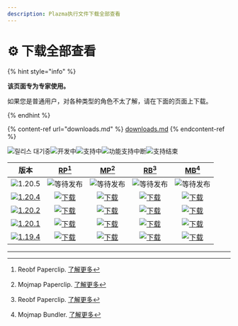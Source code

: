 ```yaml
---
description: Plazma执行文件下载全部查看
---
```


# ⚙️ 下载全部查看

{% hint style="info" %}

**该页面专为专家使用。**

如果您是普通用户，对各种类型的角色不太了解，请在下面的页面上下载。

{% endhint %}

{% content-ref url="downloads.md" %}
[downloads.md](downloads.md)
{% endcontent-ref %}

[wtr]: https://badge.plazmamc.org/0/릴리스%20대기중

![릴리스 대기중][wtr]![开发中](https://badge.plazmamc.org/1/개발중)![支持中](https://badge.plazmamc.org/2/지원중)![功能支持中断](https://badge.plazmamc.org/6/기능%20지원%20중단)![支持结束](https://badge.plazmamc.org/4/지원%20종료)

|                                         版本                                        |                        [RP](#user-content-fn-1)[^1]                        |                        [MP](#user-content-fn-2)[^2]                        |                        [RB](#user-content-fn-3)[^3]                        |                        [MB](#user-content-fn-4)[^4]                        |
| :-------------------------------------------------------------------------------: | :------------------------------------------------------------------------: | :------------------------------------------------------------------------: | :------------------------------------------------------------------------: | :------------------------------------------------------------------------: |
|                   ![1.20.5](https://badge.plazmamc.org/0/1.20.5)                  |                                ![等待发布][wtr]                                |                                ![等待发布][wtr]                                |                                ![等待发布][wtr]                                |                                ![等待发布][wtr]                                |
| [![1.20.4](https://badge.plazmamc.org/2/1.20.4)](https://git.plazmamc.org/1.20.4) | [![下载](https://badge.plazmamc.org/1/下载)](https://dl.plazmamc.org/1.20.4/0) | [![下载](https://badge.plazmamc.org/1/下载)](https://dl.plazmamc.org/1.20.4/1) | [![下载](https://badge.plazmamc.org/1/下载)](https://dl.plazmamc.org/1.20.4/2) | [![下载](https://badge.plazmamc.org/1/下载)](https://dl.plazmamc.org/1.20.4/3) |
| [![1.20.2](https://badge.plazmamc.org/6/1.20.2)](https://git.plazmamc.org/1.20.2) | [![下载](https://badge.plazmamc.org/1/下载)](https://dl.plazmamc.org/1.20.2/0) | [![下载](https://badge.plazmamc.org/1/下载)](https://dl.plazmamc.org/1.20.2/1) | [![下载](https://badge.plazmamc.org/1/下载)](https://dl.plazmamc.org/1.20.2/2) | [![下载](https://badge.plazmamc.org/1/下载)](https://dl.plazmamc.org/1.20.2/3) |
| [![1.20.1](https://badge.plazmamc.org/4/1.20.1)](https://git.plazmamc.org/1.20.1) | [![下载](https://badge.plazmamc.org/1/下载)](https://dl.plazmamc.org/1.20.1/0) | [![下载](https://badge.plazmamc.org/1/下载)](https://dl.plazmamc.org/1.20.1/1) | [![下载](https://badge.plazmamc.org/1/下载)](https://dl.plazmamc.org/1.20.1/2) | [![下载](https://badge.plazmamc.org/1/下载)](https://dl.plazmamc.org/1.20.1/3) |
| [![1.19.4](https://badge.plazmamc.org/4/1.19.4)](https://git.plazmamc.org/1.19.4) | [![下载](https://badge.plazmamc.org/1/下载)](https://dl.plazmamc.org/1.19.4/0) | [![下载](https://badge.plazmamc.org/1/下载)](https://dl.plazmamc.org/1.19.4/1) | [![下载](https://badge.plazmamc.org/1/下载)](https://dl.plazmamc.org/1.19.4/2) | [![下载](https://badge.plazmamc.org/1/下载)](https://dl.plazmamc.org/1.19.4/3) |

***

[^1]: Reobf Paperclip. [了解更多](../administration/getting-started#id-2)

[^2]: Mojmap Paperclip. [了解更多](../administration/getting-started#id-2)

[^3]: Reobf Paperclip. [了解更多](../administration/getting-started#id-2)

[^4]: Mojmap Bundler. [了解更多](../administration/getting-started#id-2)
